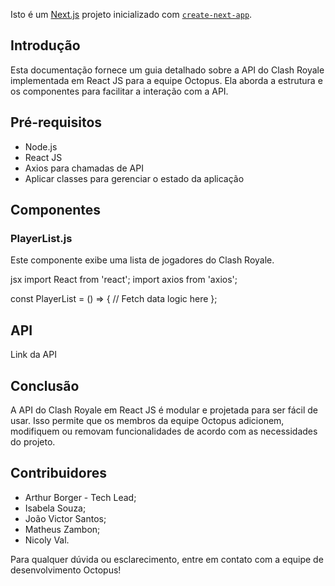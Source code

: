 Isto é um [Next.js](https://nextjs.org/) projeto inicializado com [`create-next-app`](https://github.com/vercel/next.js/tree/canary/packages/create-next-app).

## Introdução

Esta documentação fornece um guia detalhado sobre a API do Clash Royale implementada em React JS para a equipe Octopus. Ela aborda a estrutura e os componentes para facilitar a interação com a API.

## Pré-requisitos

- Node.js
- React JS
- Axios para chamadas de API
- Aplicar classes para gerenciar o estado da aplicação

## Componentes


### PlayerList.js

Este componente exibe uma lista de jogadores do Clash Royale.

jsx
import React from 'react';
import axios from 'axios';

const PlayerList = () => {
  // Fetch data logic here
};

## API
Link da API

## Conclusão

A API do Clash Royale em React JS é modular e projetada para ser fácil de usar. Isso permite que os membros da equipe Octopus adicionem, modifiquem ou removam funcionalidades de acordo com as necessidades do projeto.

## Contribuidores

- Arthur Borger - Tech Lead;
- Isabela Souza;
- João Victor Santos;
- Matheus Zambon;
- Nicoly Val.

Para qualquer dúvida ou esclarecimento, entre em contato com a equipe de desenvolvimento Octopus!